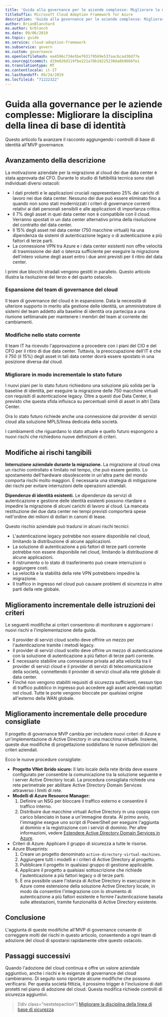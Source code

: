 ```yaml
---
title: 'Guida alla governance per le aziende complesse: Migliorare la disciplina della linea di base di identità'
titleSuffix: Microsoft Cloud Adoption Framework for Azure
description: 'Guida alla governance per le aziende complesse: Migliorare la disciplina della linea di base di identità'
author: BrianBlanchard
ms.author: brblanch
ms.date: 09/06/2019
ms.topic: guide
ms.service: cloud-adoption-framework
ms.subservice: govern
ms.custom: governance
ms.openlocfilehash: ea4596c734e5bef03179569e537aacbca430d77e
ms.sourcegitcommit: d19e026d119fbe221a78b10225230da8b9666fe1
ms.translationtype: MT
ms.contentlocale: it-IT
ms.lasthandoff: 09/24/2019
ms.locfileid: "71222322"
---
```

# <a name="governance-guide-for-complex-enterprises-improve-the-identity-baseline-discipline"></a>Guida alla governance per le aziende complesse: Migliorare la disciplina della linea di base di identità

Questo articolo fa avanzare il racconto aggiungendo i controlli di base di identità all'MVP governance.

## <a name="advancing-the-narrative"></a>Avanzamento della descrizione

La motivazione aziendale per la migrazione al cloud dei due data center è stata approvata dal CFO. Durante lo studio di fattibilità tecnica sono stati individuati diversi ostacoli:

- I dati protetti e le applicazioni cruciali rappresentano 25% dei carichi di lavoro nei due data center. Nessuno dei due può essere eliminato fino a quando non sono stati modernizzati i criteri di governance correnti relativi ai dati personali sensibili e alle applicazioni di importanza critica.
- Il 7% degli asset in quei data center non è compatibile con il cloud. Verranno spostati in un data center alternativo prima della risoluzione del contratto del data center.
- Il 15% degli asset nel data center (750 macchine virtuali) ha una dipendenza da sistemi di autenticazione legacy o di autenticazione a più fattori di terze parti.
- La connessione VPN tra Azure e i data center esistenti non offre velocità di trasmissione dei dati o latenza sufficiente per eseguire la migrazione dell'intero volume degli asset entro i due anni previsti per il ritiro del data center.

I primi due blocchi stradali vengono gestiti in parallelo. Questo articolo illustra la risoluzione del terzo e del quarto ostacolo.

### <a name="expanding-the-cloud-governance-team"></a>Espansione del team di governance del cloud

Il team di governance del cloud è in espansione. Data la necessità di ulteriore supporto in merito alla gestione delle identità, un amministratore di sistemi del team addetto alla baseline di identità ora partecipa a una riunione settimanale per mantenere i membri del team al corrente dei cambiamenti.

### <a name="changes-in-the-current-state"></a>Modifiche nello stato corrente

Il team IT ha ricevuto l'approvazione a procedere con i piani del CIO e del CFO per il ritiro di due data center. Tuttavia, la preoccupazione dell'IT è che il 750 (il 15%) degli asset in tali data center dovrà essere spostato in una posizione diversa dal cloud.

### <a name="incrementally-improve-the-future-state"></a>Migliorare in modo incrementale lo stato futuro

I nuovi piani per lo stato futuro richiedono una soluzione più solida per la baseline di identità, per eseguire la migrazione delle 750 macchine virtuali con requisiti di autenticazione legacy. Oltre a questi due Data Center, è previsto che questa sfida influisca su percentuali simili di asset in altri Data Center.

Ora lo stato futuro richiede anche una connessione dal provider di servizi cloud alla soluzione MPLS/linea dedicata della società.

I cambiamenti che riguardano lo stato attuale e quello futuro espongono a nuovi rischi che richiedono nuove definizioni di criteri.

## <a name="changes-in-tangible-risks"></a>Modifiche ai rischi tangibili

**Interruzione aziendale durante la migrazione.** La migrazione al cloud crea un rischio controllato e limitato nel tempo, che può essere gestito. Lo spostamento dell'hardware obsolescente in un'altra parte del mondo comporta rischi molto maggiori. È necessaria una strategia di mitigazione dei rischi per evitare interruzioni delle operazioni aziendali.

**Dipendenze di identità esistenti.** Le dipendenze da servizi di autenticazione e gestione delle identità esistenti possono ritardare o impedire la migrazione di alcuni carichi di lavoro al cloud. La mancata restituzione dei due data center nei tempi previsti comporterà spese nell'ordine dei milioni di dollari in canoni di lease.

Questo rischio aziendale può tradursi in alcuni rischi tecnici:

- L'autenticazione legacy potrebbe non essere disponibile nel cloud, limitando la distribuzione di alcune applicazioni.
- La soluzione di autenticazione a più fattori di terze parti corrente potrebbe non essere disponibile nel cloud, limitando la distribuzione di alcune applicazioni.
- Il ristrumento o lo stato di trasferimento può creare interruzioni o aggiungere costi.
- La velocità e la stabilità della rete VPN potrebbero impedire la migrazione.
- Il traffico in ingresso nel cloud può causare problemi di sicurezza in altre parti della rete globale.

## <a name="incremental-improvement-of-the-policy-statements"></a>Miglioramento incrementale delle istruzioni dei criteri

Le seguenti modifiche ai criteri consentono di monitorare e aggiornare i nuovi rischi e l'implementazione della guida.

- Il provider di servizi cloud scelto deve offrire un mezzo per l'autenticazione tramite i metodi legacy.
- Il provider di servizi cloud scelto deve offrire un mezzo di autenticazione con la soluzione di autenticazione a più fattori di terze parti corrente.
- È necessario stabilire una connessione privata ad alta velocità tra il provider di servizi cloud e il provider di servizi di telecomunicazione della società, connettendo il provider di servizi cloud alla rete globale di data center.
- Finché non vengono stabiliti requisiti di sicurezza sufficienti, nessun tipo di traffico pubblico in ingresso può accedere agli asset aziendali ospitati nel cloud. Tutte le porte vengono bloccate per qualsiasi origine all'esterno della WAN globale.

## <a name="incremental-improvement-of-the-best-practices"></a>Miglioramento incrementale delle procedure consigliate

Il progetto di governance MVP cambia per includere nuovi criteri di Azure e un'implementazione di Active Directory in una macchina virtuale. Insieme, queste due modifiche di progettazione soddisfano le nuove definizioni dei criteri aziendali.

Ecco le nuove procedure consigliate:

- **Progetto VNet ibrido sicuro:** Il lato locale della rete ibrida deve essere configurato per consentire la comunicazione tra la soluzione seguente e i server Active Directory locali. La procedura consigliata richiede una rete perimetrale per abilitare Active Directory Domain Services attraverso i limiti di rete.
- **Modelli di Azure Resource Manager:**
    1. Definire un NSG per bloccare il traffico esterno e consentire il traffico interno.
    2. Distribuire due macchine virtuali Active Directory in una coppia con carico bilanciato in base a un'immagine dorata. Al primo avvio, l'immagine esegue uno script di PowerShell per eseguire l'aggiunta al dominio e la registrazione con i servizi di dominio. Per altre informazioni, vedere [Estendere Active Directory Domain Services in Azure](https://docs.microsoft.com/azure/architecture/reference-architectures/identity/adds-extend-domain).
- Criteri di Azure: Applicare il gruppo di sicurezza a tutte le risorse.
- Azure Blueprints:
    1. Creare un progetto denominato `active-directory-virtual-machines`.
    2. Aggiungere tutti i modelli e i criteri di Active Directory al progetto.
    3. Pubblicare il progetto in qualsiasi gruppo di gestione applicabile.
    4. Applicare il progetto a qualsiasi sottoscrizione che richiede l'autenticazione a più fattori legacy o di terze parti.
    5. È ora possibile usare l'istanza di Active Directory in esecuzione in Azure come estensione della soluzione Active Directory locale, in modo da consentire l'integrazione con lo strumento di autenticazione a più fattori esistente e fornire l'autenticazione basata sulle attestazioni, tramite funzionalità di Active Directory esistente.

## <a name="conclusion"></a>Conclusione

L'aggiunta di queste modifiche all'MVP di governance consente di correggere molti dei rischi in questo articolo, consentendo a ogni team di adozione del cloud di spostarsi rapidamente oltre questo ostacolo.

## <a name="next-steps"></a>Passaggi successivi

Quando l'adozione del cloud continua e offre un valore aziendale aggiuntivo, anche i rischi e le esigenze di governance del cloud cambieranno. Di seguito sono riportate alcune modifiche che possono verificarsi. Per questa società fittizia, il prossimo trigger è l'inclusione di dati protetti nel piano di adozione del cloud. Questa modifica richiede controlli di sicurezza aggiuntivi.

> [!div class="nextstepaction"]
> [Migliorare la disciplina della linea di base di sicurezza](./security-baseline-improvement.md)
